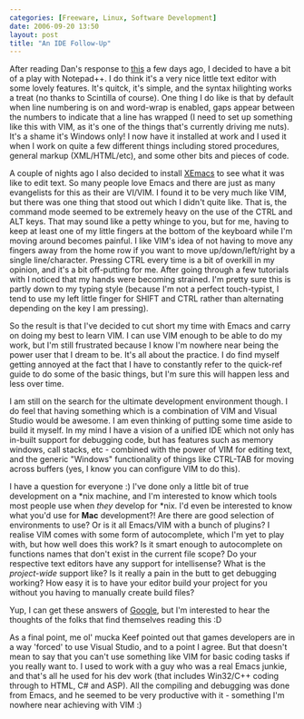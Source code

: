 ```yaml
---
categories: [Freeware, Linux, Software Development]
date: 2006-09-20 13:50
layout: post
title: "An IDE Follow-Up"
---
```

After reading Dan's response to <a href="/posts/is-an-ide-all-its-cracked-up-to-be/" title="Is an IDE all it's cracked up to be?">this</a> a few days ago, I decided to have a bit of a play with Notepad++. I do think it's a very nice little text editor with some lovely features. It's quitck, it's simple, and the syntax hilighting works a treat (no thanks to Scintilla of course). One thing I do like is that by default when line numbering is on and word-wrap is enabled, gaps appear between the numbers to indicate that a line has wrapped (I need to set up something like this with VIM, as it's one of the things that's currently driving me nuts). It's a shame it's Windows only! I now have it installed at work and I used it when I work on quite a few different things including stored procedures, general markup (XML/HTML/etc), and some other bits and pieces of code.

A couple of nights ago I also decided to install <a href="http://www.xemacs.org/" target="_blank" title="XEmacs">XEmacs</a> to see what it was like to edit text. So many people love Emacs and there are just as many evangelists for this as their are VI/VIM. I found it to be very much like VIM, but there was one thing that stood out which I didn't quite like. That is, the command mode seemed to be extremely heavy on the use of the CTRL and ALT keys. That may sound like a petty whinge to you, but for me, having to keep at least one of my little fingers at the bottom of the keyboard while I'm moving around becomes painful. I like VIM's idea of not having to move any fingers away from the home row if you want to move up/down/left/right by a single line/character. Pressing CTRL every time is a bit of overkill in my opinion, and it's a bit off-putting for me. After going through a few tutorials with I noticed that my hands were becoming strained. I'm pretty sure this is partly down to my typing style (because I'm not a perfect touch-typist, I tend to use my left little finger for SHIFT and CTRL rather than alternating depending on the key I am pressing).

So the result is that I've decided to cut short my time with Emacs and carry on doing my best to learn VIM. I can use VIM enough to be able to do my work, but I'm still frustrated because I know I'm nowhere near being the power user that I dream to be. It's all about the practice. I do find myself getting annoyed at the fact that I have to constantly refer to the quick-ref guide to do some of the basic things, but I'm sure this will happen less and less over time.

I am still on the search for the ultimate development environment though. I do feel that having something which is a combination of VIM and Visual Studio would be awesome. I am even thinking of putting some time aside to build it myself. In my mind I have a vision of a unified IDE which not only has in-built support for debugging code, but has features such as memory windows, call stacks, etc - combined with the power of VIM for editing text, and the generic "Windows" functionality of things like CTRL-TAB for moving across buffers (yes, I know you can configure VIM to do this).

I have a question for everyone :) I've done only a little bit of true development on a *nix machine, and I'm interested to know which tools most people use when <em>they</em> develop for *nix. I'd even be interested to know what you'd use for <strong>Mac</strong> development?! Are there are good selection of environments to use? Or is it all Emacs/VIM with a bunch of plugins? I realise VIM comes with some form of autocomplete, which I'm yet to play with, but how well does this work? Is it smart enough to autocomplete on functions names that don't exist in the current file scope? Do your respective text editors have any support for intellisense? What is the <em>project-wide</em> support like? Is it really a pain in the butt to get debugging working? How easy it is to have your editor build your project for you without you having to manually create build files?

Yup, I can get these answers of <a href="http://www.google.com.au/" title="Google" target="_blank">Google</a>, but I'm interested to hear the thoughts of the folks that find themselves reading this :D

As a final point, me ol' mucka Keef pointed out that games developers are in a way 'forced' to use Visual Studio, and to a point I agree. But that doesn't mean to say that you can't use something like VIM for basic coding tasks if you really want to. I used to work with a guy who was a real Emacs junkie, and that's all he used for his dev work (that includes Win32/C++ coding through to HTML, C# and ASP). All the compiling and debugging was done from Emacs, and he seemed to be very productive with it - something I'm nowhere near achieving with VIM :)
